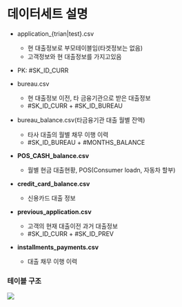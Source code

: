 # 데이터세트 설명

* application_{trian|test}.csv
  * 현 대출정보로 부모테이블임(타겟정보는 없음)
  * 고객정보와 현 대출정보를 가지고있음
* PK: #SK_ID_CURR
  
* bureau.csv
  * 현 대출정보 이전, 타 금융기관으로 받은 대출정보
  * #SK_ID_CURR + #SK_ID_BUREAU
* bureau_balance.csv(타금융기관 대출 월별 잔액)
  * 타사 대출의 월별 채무 이행 이력
  * #SK_ID_BUREAU + #MONTHS_BALANCE
* **POS_CASH_balance.csv**
  * 월별 현금 대출현황, POS(Consumer loadn, 자동차 할부)

* **credit_card_balance.csv**
  * 신용카드 대출 정보
* **previous_application.csv**
  * 고객의 현재 대출이전 과거 대출정보 
  * #SK_ID_CURR + #SK_ID_PREV
* **installments_payments.csv**
  * 대출 채무 이행 이력

### 테이블 구조

![](https://storage.googleapis.com/kaggle-media/competitions/home-credit/home_credit.png)

